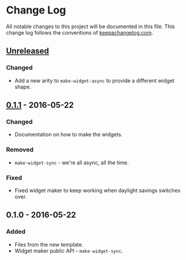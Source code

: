 # Change Log
All notable changes to this project will be documented in this file. This change log follows the conventions of [keepachangelog.com](http://keepachangelog.com/).

## [Unreleased]
### Changed
- Add a new arity to `make-widget-async` to provide a different widget shape.

## [0.1.1] - 2016-05-22
### Changed
- Documentation on how to make the widgets.

### Removed
- `make-widget-sync` - we're all async, all the time.

### Fixed
- Fixed widget maker to keep working when daylight savings switches over.

## 0.1.0 - 2016-05-22
### Added
- Files from the new template.
- Widget maker public API - `make-widget-sync`.

[Unreleased]: https://github.com/your-name/quartz-task-demo/compare/0.1.1...HEAD
[0.1.1]: https://github.com/your-name/quartz-task-demo/compare/0.1.0...0.1.1
